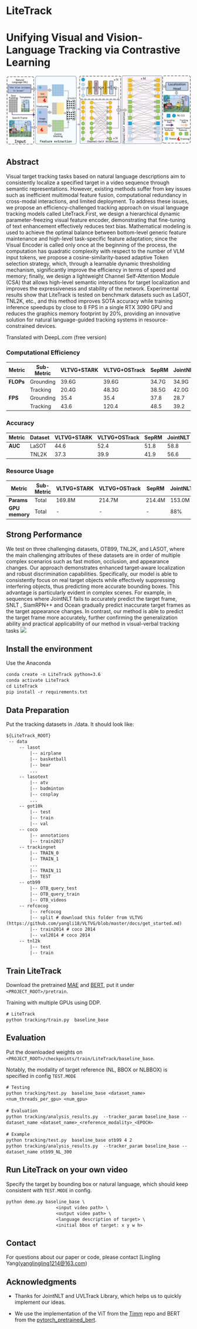 # LiteTrack
# Unifying Visual and Vision-Language Tracking via Contrastive Learning

![](fig/fig.jpg)

## Abstract
Visual target tracking tasks based on natural language descriptions aim to consistently localize a specified target in a video sequence through semantic representations. However, existing methods suffer from key issues such as inefficient multimodal feature fusion, computational redundancy in cross-modal interactions, and limited deployment. To address these issues, we propose an efficiency-challenged tracking approach on visual language tracking models called LiteTrack.First, we design a hierarchical dynamic parameter-freezing visual feature encoder, demonstrating that fine-tuning of text enhancement effectively reduces text bias. Mathematical modeling is used to achieve the optimal balance between bottom-level generic feature maintenance and high-level task-specific feature adaptation; since the Visual Encoder is called only once at the beginning of the process, the computation has quadratic complexity with respect to the number of VLM input tokens, we propose a cosine-similarity-based adaptive Token selection strategy, which, through a learnable dynamic thresholding mechanism, significantly improve the efficiency in terms of speed and memory; finally, we design a lightweight Channel Self-Attention Module (CSA) that allows high-level semantic interactions for target localization and improves the expressiveness and stability of the network. Experimental results show that LiteTrack is tested on benchmark datasets such as LaSOT, TNL2K, etc., and this method improves SOTA accuracy while training inference speedups by close to 8 FPS in a single RTX 3090 GPU and reduces the graphics memory footprint by 20%, providing an innovative solution for natural language-guided tracking systems in resource-constrained devices.

Translated with DeepL.com (free version)

### Computational Efficiency
| Metric    | Sub-Metric | VLTVG+STARK  | VLTVG+OSTrack  | SepRM | JointNLT  | UVLTrack | LiteTrack |
|-----------|------------|--------------|-----------------|-------|-----------|------|----------|
| **FLOPs** | Grounding  | 39.6G        | 39.6G           | 34.7G | 34.9G     | 36.7 | **39.8** |
|           | Tracking   | 20.4G        | 48.3G           | 38.5G | 42.0G     | 43.7 | **47.2** |
| **FPS**   | Grounding  | 35.4         | 35.4            | 37.8  | 28.7      | 35.2 | **43.3** |
|           | Tracking   | 43.6         | 120.4           | 48.5  | 39.2      | 44.1 | **51.7** |

### Accuracy
| Metric | Dataset | VLTVG+STARK | VLTVG+OSTrack | SepRM | JointNLT | UVLTrack | LiteTrack |
|--------|---------|-------------|----------------|-------|----------|-----|-----------|
| **AUC**| LaSOT   | 44.6        | 52.4           | 51.8  | 58.8     | 66.4| **70.3**  |
|        | TNL2K   | 37.3        | 39.9           | 41.9  | 56.6     | 55.3 | **57.0**  |

### Resource Usage
| Metric       | Sub-Metric | VLTVG+STARK | VLTVG+OSTrack | SepRM | JointNLT  | UVLTrack | LiteTrack |
|--------------|------------|-------------|----------------|-------|-----------|----------|-----------|
| **Params**   | Total      | 169.8M      | 214.7M         | 214.4M | 153.0M    | 167.7M   | **108.4M**|
| **GPU memory**| Total     | -           | -              | -     | 88%       | 90%      | **70%**   |

## Strong Performance

We test on three challenging datasets, OTB99, TNL2K, and LASOT, where the main challenging attributes of these datasets are in order of multiple complex scenarios such as fast motion, occlusion, and appearance changes. Our approach demonstrates enhanced target-aware localization and robust discrimination capabilities. Specifically, our model is able to consistently focus on real target objects while effectively suppressing interfering objects, thus predicting more accurate bounding boxes. This advantage is particularly evident in complex scenes. For example, in sequences where JointNLT fails to accurately predict the target frame, SNLT , SiamRPN++ and Ocean gradually predict inaccurate target frames as the target appearance changes. In contrast, our method is able to predict the target frame more accurately, further confirming the generalization ability and practical applicability of our method in visual-verbal tracking tasks
![](fig/fig_result.jpg)


## Install the environment
Use the Anaconda
```
conda create -n LiteTrack python=3.6
conda activate LiteTrack
cd LiteTrack
pip install -r requirements.txt
```

## Data Preparation
Put the tracking datasets in ./data. It should look like:
   ```
   ${LiteTrack_ROOT}
    -- data
        -- lasot
            |-- airplane
            |-- basketball
            |-- bear
            ...
        -- lasotext
            |-- atv
            |-- badminton
            |-- cosplay
            ...
        -- got10k
            |-- test
            |-- train
            |-- val
        -- coco
            |-- annotations
            |-- train2017
        -- trackingnet
            |-- TRAIN_0
            |-- TRAIN_1
            ...
            |-- TRAIN_11
            |-- TEST
        -- otb99
            |-- OTB_query_test
            |-- OTB_query_train
            |-- OTB_videos
        -- refcocog
            |-- refcocog
            |-- split # download this folder from VLTVG (https://github.com/yangli18/VLTVG/blob/master/docs/get_started.md)
            |-- train2014 # coco 2014
            |-- val2014 # coco 2014
        -- tnl2k
            |-- test
            |-- train
   ```

## Train LiteTrack
Download the pretrained [MAE](https://github.com/facebookresearch/mae) and [BERT](https://drive.google.com/drive/folders/1UZTrGcL3YlxvNpHi0wKsO_sKsTYuYnFo?usp=sharing), put it under ```<PROJECT_ROOT>/pretrain```.

Training with multiple GPUs using DDP.
```
# LiteTrack
python tracking/train.py  baseline_base
```

## Evaluation

Put the downloaded weights on ```<PROJECT_ROOT>/checkpoints/train/LiteTrack/baseline_base```.

Notably, the modality of target reference (NL, BBOX or NLBBOX) is specified in config ```TEST.MODE```

```
# Testing
python tracking/test.py  baseline_base <dataset_name> <num_threads_per_gpu> <num_gpu>

# Evaluation
python tracking/analysis_results.py  --tracker_param baseline_base --dataset_name <dataset_name>_<reference_modality>_<EPOCH>

# Example
python tracking/test.py  baseline_base otb99 4 2
python tracking/analysis_results.py  --tracker_param baseline_base --dataset_name otb99_NL_300
```

## Run LiteTrack on your own video
Specify the target by bounding box or natural language, which should keep consistent with ```TEST.MODE``` in config.
```
python demo.py baseline_base \
                   <input video path> \
                   <output video path> \
                   <language description of target> \
                   <initial bbox of target: x y w h>
```


## Contact
For questions about our paper or code, please contact [Lingling Yang(yanglingling1214@163.com)

## Acknowledgments
* Thanks for JointNLT and UVLTrack Library, which helps us to quickly implement our ideas.

* We use the implementation of the ViT from the [Timm](https://github.com/huggingface/pytorch-image-models) repo and BERT from the [pytorch_pretrained_bert](https://github.com/Meelfy/pytorch_pretrained_BERT).


